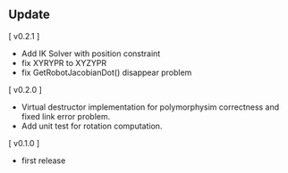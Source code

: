 ## Update

[ v0.2.1 ]

- Add IK Solver with position constraint
- fix XYRYPR to XYZYPR
- fix GetRobotJacobianDot() disappear problem

[ v0.2.0 ]

- Virtual destructor implementation for polymorphysim correctness and fixed link error problem.
- Add unit test for rotation computation.

[ v0.1.0 ]

- first release